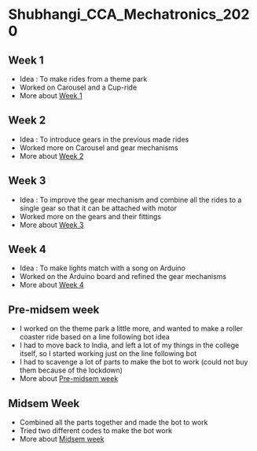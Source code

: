 # Shubhangi_CCA_Mechatronics_2020

## Week 1
- Idea : To make rides from a theme park
- Worked on Carousel and a Cup-ride
- More about [Week 1](/Week_1/)

## Week 2
- Idea : To introduce gears in the previous made rides
- Worked more on Carousel and gear mechanisms
- More about [Week 2](/Week_2/)

## Week 3
- Idea : To improve the gear mechanism and combine all the rides to a single gear so that it can be attached with motor
- Worked more on the gears and their fittings
- More about [Week 3](/Week_3/)

## Week 4
- Idea : To make lights match with a song on Arduino
- Worked on the Arduino board and refined the gear mechanisms
- More about [Week 4](/Week_4/)

## Pre-midsem week
- I worked on the theme park a little more, and wanted to make a roller coaster ride based on a line following bot idea
- I had to move back to India, and left a lot of my things in the college itself, so I started working just on the line following bot
- I had to scavenge a lot of parts to make the bot to work (could not buy them because of the lockdown)
- More about [Pre-midsem week](/Pre_midsem_Week/)

## Midsem Week
- Combined all the parts together and made the bot to work
- Tried two different codes to make the bot work
- More about [Midsem week](/Midsem_Week/)
